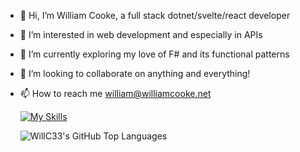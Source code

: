 - 👋 Hi, I’m William Cooke, a full stack dotnet/svelte/react developer
- 👀 I’m interested in web development and especially in APIs 
- 🌱 I’m currently exploring my love of F# and its functional patterns
- 💞️ I’m looking to collaborate on anything and everything!
- 📫 How to reach me william@williamcooke.net

  [![My Skills](https://skillicons.dev/icons?i=fs,cs,dotnet,svelte,react,js,html,css,azure,github)](https://skillicons.dev)

  ![WillC33's GitHub Top Languages](https://github-readme-stats.vercel.app/api/top-langs/?username=WillC33&layout=donut&theme=synthwave&langs_count=7)

<!---
WillC33/WillC33 is a ✨ special ✨ repository because its `README.md` (this file) appears on your GitHub profile.
You can click the Preview link to take a look at your changes.
--->

